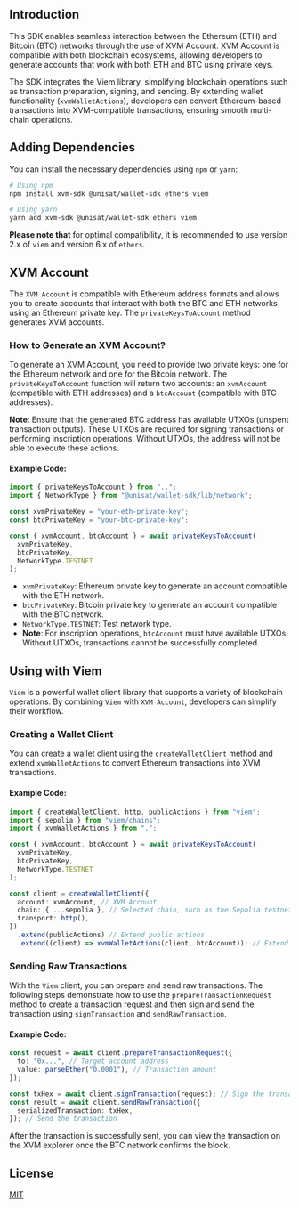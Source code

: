 ## Introduction

This SDK enables seamless interaction between the Ethereum (ETH) and Bitcoin (BTC) networks through the use of XVM Account. XVM Account is compatible with both blockchain ecosystems, allowing developers to generate accounts that work with both ETH and BTC using private keys.

The SDK integrates the Viem library, simplifying blockchain operations such as transaction preparation, signing, and sending. By extending wallet functionality (`xvmWalletActions`), developers can convert Ethereum-based transactions into XVM-compatible transactions, ensuring smooth multi-chain operations.

## Adding Dependencies

You can install the necessary dependencies using `npm` or `yarn`:

```bash
# Using npm
npm install xvm-sdk @unisat/wallet-sdk ethers viem

# Using yarn
yarn add xvm-sdk @unisat/wallet-sdk ethers viem
```

**Please note that** for optimal compatibility, it is recommended to use version 2.x of `viem` and version 6.x of `ethers`.



## XVM Account

The `XVM Account` is compatible with Ethereum address formats and allows you to create accounts that interact with both the BTC and ETH networks using an Ethereum private key. The `privateKeysToAccount` method generates XVM accounts.

### How to Generate an XVM Account?

To generate an XVM Account, you need to provide two private keys: one for the Ethereum network and one for the Bitcoin network. The `privateKeysToAccount` function will return two accounts: an `xvmAccount` (compatible with ETH addresses) and a `btcAccount` (compatible with BTC addresses).

**Note**: Ensure that the generated BTC address has available UTXOs (unspent transaction outputs). These UTXOs are required for signing transactions or performing inscription operations. Without UTXOs, the address will not be able to execute these actions.

#### Example Code:

```typescript
import { privateKeysToAccount } from "..";
import { NetworkType } from "@unisat/wallet-sdk/lib/network";

const xvmPrivateKey = "your-eth-private-key";
const btcPrivateKey = "your-btc-private-key";

const { xvmAccount, btcAccount } = await privateKeysToAccount(
  xvmPrivateKey,
  btcPrivateKey,
  NetworkType.TESTNET
);
```

- `xvmPrivateKey`: Ethereum private key to generate an account compatible with the ETH network.
- `btcPrivateKey`: Bitcoin private key to generate an account compatible with the BTC network.
- `NetworkType.TESTNET`: Test network type.
- **Note**: For inscription operations, `btcAccount` must have available UTXOs. Without UTXOs, transactions cannot be successfully completed.

## Using with Viem

`Viem` is a powerful wallet client library that supports a variety of blockchain operations. By combining `Viem` with `XVM Account`, developers can simplify their workflow.

### Creating a Wallet Client

You can create a wallet client using the `createWalletClient` method and extend `xvmWalletActions` to convert Ethereum transactions into XVM transactions.

#### Example Code:

```typescript
import { createWalletClient, http, publicActions } from "viem";
import { sepolia } from "viem/chains";
import { xvmWalletActions } from ".";

const { xvmAccount, btcAccount } = await privateKeysToAccount(
  xvmPrivateKey,
  btcPrivateKey,
  NetworkType.TESTNET
);

const client = createWalletClient({
  account: xvmAccount, // XVM Account
  chain: { ...sepolia }, // Selected chain, such as the Sepolia testnet
  transport: http(),
})
  .extend(publicActions) // Extend public actions
  .extend((client) => xvmWalletActions(client, btcAccount)); // Extend XVM wallet actions
```

### Sending Raw Transactions

With the `Viem` client, you can prepare and send raw transactions. The following steps demonstrate how to use the `prepareTransactionRequest` method to create a transaction request and then sign and send the transaction using `signTransaction` and `sendRawTransaction`.

#### Example Code:

```typescript
const request = await client.prepareTransactionRequest({
  to: "0x...", // Target account address
  value: parseEther("0.0001"), // Transaction amount
});

const txHex = await client.signTransaction(request); // Sign the transaction
const result = await client.sendRawTransaction({
  serializedTransaction: txHex,
}); // Send the transaction
```

After the transaction is successfully sent, you can view the transaction on the XVM explorer once the BTC network confirms the block.

## License
[MIT](LICENSE)
